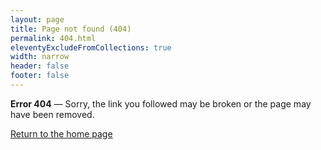 ```yaml
---
layout: page
title: Page not found (404)
permalink: 404.html
eleventyExcludeFromCollections: true
width: narrow
header: false
footer: false
---
```


<div class="vertical-spacing">

  **Error 404** — Sorry, the link you followed may be broken or the page may have been removed.

  <a href="/" class="button--plain button--back">Return to the home page</a>

</div>
